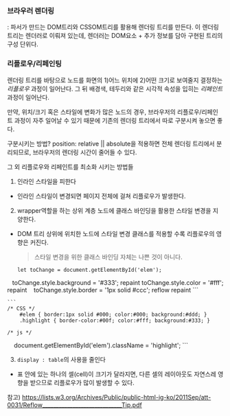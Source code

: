 ### 브라우러 렌더링

: 파서가 만드는 DOM트리와 CSSOM트리를 활용해 렌더링 트리를 만든다. 이 렌더링 트리는 렌더러로 이뤄져 있는데, 렌더러는 DOM요소 + 추가 정보를 담아 구현된 트리의 구성 단위다.

### 리플로우/리페인팅
렌더링 트리를 바탕으로 노드를 화면의 1)어느 위치에 2)어떤 크기로 보여줄지 결정하는 *리플로우* 과정이 일어난다. 그 뒤 배경색, 테두리와 같은 시각적 속성을 입히는 *리페인트* 과정이 일어난다.

만약, 위치/크기 혹은 스타일에 변화가 많은 노드의 경우, 브라우저의 리플로우/리페인트 과정이 자주 일어날 수 있기 때문에 기존의 렌더링 트리에서 따로 구분시켜 놓으면 좋다.

구분시키는 방법? position: relative || absolute을 적용하면 전체 렌더링 트리에서 분리되므로, 브라우저의 렌더링 시간이 줄어들 수 있다.

그 외 리플로우와 리페인트를 최소화 시키는 방법들

1. 인라인 스타일을 피한다 
-  인라인 스타일이 변경되면 페이지 전체에 걸쳐 리플로우가 발생한다.

2. wrapper역할을 하는 상위 계층 노드에 클래스 바인딩을 활용한 스타일 변경을 지양한다.
-  DOM 트리 상위에 위치한 노드에 스타일 변경 클래스를 적용할 수록 리플로우의 영향은 커진다. 

    > 스타일 변경을 위한 클래스 바인딩 자체는 나쁜 것이 아니다.

    ```
    let toChange = document.getElementById('elem');

    toChange.style.background = '#333'; repaint
    toChange.style.color = '#fff';  repaint
    toChange.style.border = '1px solid #ccc'; reflow repaint
    ```

    ```
    /* CSS */
        #elem { border:1px solid #000; color:#000; background:#ddd; }
        .highlight { border-color:#00f; color:#fff; background:#333; }

    /* js */
    <!--한번의 리플로우에 여러 스타일 변경이 가능하다. -->
    document.getElementById('elem').className = 'highlight';
    ```

3. `display : table`의 사용을 줄인다
- 표 안에 있는 하나의 셀(cell)이 크기가 달라지면, 다른 셀의 레이아웃도 자연스레 영향을 받으므로 리플로우가 많이 발생할 수 있다.

참고)
https://lists.w3.org/Archives/Public/public-html-ig-ko/2011Sep/att-0031/Reflow_____________________________Tip.pdf
